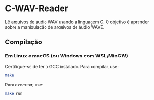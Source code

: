# C-WAV-Reader

Lê arquivos de áudio WAV usando a linguagem C.
O objetivo é aprender sobre a manipulação de arquivos de áudio WAVE.

## Compilação

### Em Linux e macOS (ou Windows com WSL/MinGW)
Certifique-se de ter o GCC instalado. Para compilar, use:
```bash
make
```

Para executar, use:
```bash
make run
```